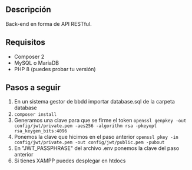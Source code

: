 ## Descripción
Back-end en forma de API RESTful.

## Requisitos
* Composer 2
* MySQL o MariaDB
* PHP 8 (puedes probar tu versión)

## Pasos a seguir
1. En un sistema gestor de bbdd importar database.sql de la carpeta database
2. `composer install`
3. Generamos una clave para que se firme el token 
  `openssl genpkey -out config/jwt/private.pem -aes256 -algorithm rsa -pkeyopt rsa_keygen_bits:4096`
4. Ponemos la clave que hicimos en el paso anterior 
  `openssl pkey -in config/jwt/private.pem -out config/jwt/public.pem -pubout`
5. En "JWT_PASSPHRASE" del archivo .env ponemos la clave del paso anterior
6. Si tienes XAMPP puedes desplegar en htdocs

